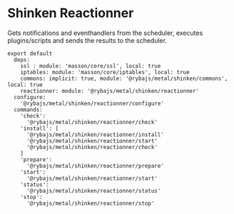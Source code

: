 
# Shinken Reactionner

Gets notifications and eventhandlers from the scheduler, executes plugins/scripts
and sends the results to the scheduler.

    export default
      deps:
        ssl : module: 'masson/core/ssl', local: true
        iptables: module: 'masson/core/iptables', local: true
        commons: implicit: true, module: '@rybajs/metal/shinken/commons', local: true
        reactionner: module: '@rybajs/metal/shinken/reactionner'
      configure:
        '@rybajs/metal/shinken/reactionner/configure'
      commands:
        'check':
          '@rybajs/metal/shinken/reactionner/check'
        'install': [
          '@rybajs/metal/shinken/reactionner/install'
          '@rybajs/metal/shinken/reactionner/start'
          '@rybajs/metal/shinken/reactionner/check'
        ]
        'prepare':
          '@rybajs/metal/shinken/reactionner/prepare'
        'start':
          '@rybajs/metal/shinken/reactionner/start'
        'status':
          '@rybajs/metal/shinken/reactionner/status'
        'stop':
          '@rybajs/metal/shinken/reactionner/stop'
